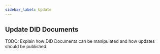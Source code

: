 ```yaml
---
sidebar_label: Update
---
```


## Update DID Documents

TODO: Explain how DID Documents can be manipulated and how updates should be published.